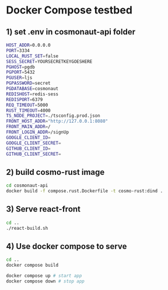 # Docker Compose testbed
## 1) set .env in cosmonaut-api folder
```sh
HOST_ADDR=0.0.0.0
PORT=3334
LOCAL_RUST_SET=false
SESS_SECRET=YOURSECRETKEYGOESHERE
PGHOST=pgdb
PGPORT=5432
PGUSER=ljs
PGPASSWORD=secret
PGDATABASE=cosmonaut
REDISHOST=redis-sess
REDISPORT=6379
REQ_TIMEOUT=5000
RUST_TIMEOUT=4000
TS_NODE_PROJECT=./tsconfig.prod.json
FRONT_HOST_ADDR="http://127.0.0.1:8080"
FRONT_MAIN_ADDR=/
FRONT_LOGIN_ADDR=/signUp
GOOGLE_CLIENT_ID=
GOOGLE_CLIENT_SECRET=
GITHUB_CLIENT_ID=
GITHUB_CLIENT_SECRET=
```
## 2) build cosmo-rust image
```sh
cd cosmonaut-api
docker build -f compose.rust.Dockerfile -t cosmo-rust:dind .
```
## 3) Serve react-front
```sh
cd ..
./react-build.sh
```
## 4) Use docker compose to serve
```sh
cd ..
docker compose build

docker compose up # start app
docker compose down # stop app
```